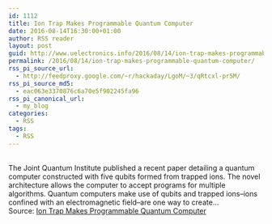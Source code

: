 ```yaml
---
id: 1112
title: Ion Trap Makes Programmable Quantum Computer
date: 2016-08-14T16:30:00+01:00
author: RSS reader
layout: post
guid: http://www.uelectronics.info/2016/08/14/ion-trap-makes-programmable-quantum-computer/
permalink: /2016/08/14/ion-trap-makes-programmable-quantum-computer/
rss_pi_source_url:
  - http://feedproxy.google.com/~r/hackaday/LgoM/~3/qRtcxl-pr5M/
rss_pi_source_md5:
  - eac063e3370876c6a70e5f902245fa96
rss_pi_canonical_url:
  - my_blog
categories:
  - RSS
tags:
  - RSS
---
```

&#013;  
The Joint Quantum Institute published a recent paper detailing a quantum computer constructed with five qubits formed from trapped ions. The novel architecture allows the computer to accept programs for multiple algorithms. Quantum computers make use of qubits and trapped ions–ions confined with an electromagnetic field–are one way to create…&#013;  
Source: <a href="http://feedproxy.google.com/~r/hackaday/LgoM/~3/qRtcxl-pr5M/" target="_blank">Ion Trap Makes Programmable Quantum Computer</a>